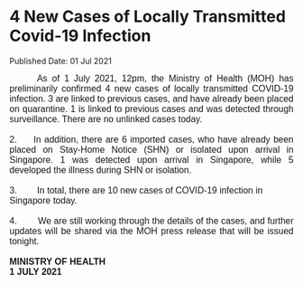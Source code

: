 <html>
    <meta http-equiv="Content-Type" content="text/html; charset=utf-8"/>
    <meta charset="utf-8"/>
    <title>4 New Cases of Locally Transmitted Covid-19 Infection </title>
    <body><h1>4 New Cases of Locally Transmitted Covid-19 Infection </h1>
    <p>Published Date: 01 Jul 2021</p> <p style="margin: 0px 0px 18px; padding: 0px; font-size: 13px; font-family: Arial, Verdana, sans-serif; text-align: justify;"><span style="font-size: 12pt; font-family: Arial;">&nbsp; &nbsp; &nbsp; As of 1 July 2021, 12pm, the Ministry of Health (MOH) has preliminarily confirmed 4 new&nbsp;</span><span style="font-size: 12pt; font-family: Arial;">cases of locally transmitted COVID-19 infection. 3 are&nbsp;<span class="bumpedfont15">linked to previous cases, and have already been placed on quarantine. 1 is linked to previous cases and was detected through surveillance. There are no unlinked cases today.<br></span></span><span style="font-size: 12pt; text-align: left;"><br>2. &nbsp; &nbsp; In addition, there are 6 imported cases, who have already been placed on Stay-Home Notice (SHN) or isolated&nbsp;</span><span style="font-size: 12pt; text-align: left;">upon arrival in Singapore</span><span style="font-size: 12pt; text-align: left;">. 1 was detected upon arrival in Singapore, while 5 developed the illness during SHN or isolation.</span></p><p style="margin: 0px 0px 18px; padding: 0px;"><span style="font-size: 12pt; font-family: Arial;">3. &nbsp; &nbsp; &nbsp; &nbsp;</span><span style="font-size: 12pt; font-family: Arial;">In total, there are 10 new cases of COVID-19 infection in Singapore today.</span></p><p style="margin: 0px 0px 18px; padding: 0px; text-align: justify;"><span style="font-size: 12pt; font-family: Arial;">4. &nbsp; &nbsp; &nbsp; &nbsp;</span><span style="font-size: 12pt; font-family: Arial;">We are still working through the details of the cases, and further updates will be shared via the MOH press release that will be issued tonight.&nbsp;</span></p><p style="margin: 0px 0px 18px; padding: 0px; font-size: 13px; font-family: Arial, Verdana, sans-serif;"><span style="font-size: 12pt; font-family: Arial;"></span><strong style="font-family: Arial;"><span style="font-size: 12pt;">MINISTRY OF HEALTH<br></span></strong><strong><span style="font-size: 12pt; font-family: Arial;">1 JULY 2021</span></strong></p></body>
</html>